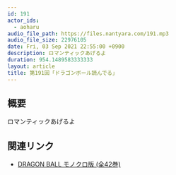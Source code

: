 ```yaml
---
id: 191
actor_ids:
  - aoharu
audio_file_path: https://files.nantyara.com/191.mp3
audio_file_size: 22976105
date: Fri, 03 Sep 2021 22:55:00 +0900
description: ロマンティックあげるよ
duration: 954.1489583333333
layout: article
title: 第191回「ドラゴンボール読んでる」
---
```

## 概要

ロマンティックあげるよ

## 関連リンク

* [DRAGON BALL モノクロ版 (全42巻)](https://amazon.co.jp/gp/product/B0756ZH5JZ)
